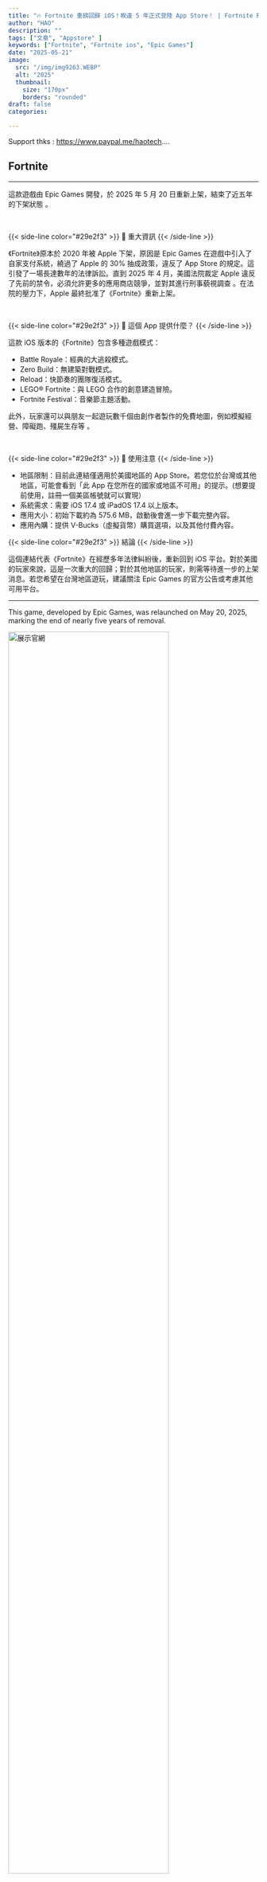 ```yaml
---
title: "🔥 Fortnite 重磅回歸 iOS！睽違 5 年正式登陸 App Store！ | Fortnite Returns to iOS! After 5 years, we officially launched on the App Store!"
author: "HAO"
description: ""
tags: ["文章", "Appstore" ]
keywords: ["Fortnite", "Fortnite ios", "Epic Games"]
date: "2025-05-21"
image:
  src: "/img/img9263.WEBP"
  alt: "2025"
  thumbnail:
    size: "170px"
    borders: "rounded"
draft: false
categories:

---
```


Support thks : https://www.paypal.me/haotech....
<!--more-->

## **Fortnite**

---

這款遊戲由 Epic Games 開發，於 2025 年 5 月 20 日重新上架，結束了近五年的下架狀態 。

<br>

{{< side-line color="#29e2f3" >}}
📌 重大資訊
{{< /side-line >}}

《Fortnite》原本於 2020 年被 Apple 下架，原因是 Epic Games 在遊戲中引入了自家支付系統，繞過了 Apple 的 30% 抽成政策，違反了 App Store 的規定。這引發了一場長達數年的法律訴訟。直到 2025 年 4 月，美國法院裁定 Apple 違反了先前的禁令，必須允許更多的應用商店競爭，並對其進行刑事藐視調查 。在法院的壓力下，Apple 最終批准了《Fortnite》重新上架。

<br>

{{< side-line color="#29e2f3" >}}
📘 這個 App 提供什麼？
{{< /side-line >}}

這款 iOS 版本的《Fortnite》包含多種遊戲模式：
* Battle Royale：經典的大逃殺模式。
* Zero Build：無建築對戰模式。
* Reload：快節奏的團隊復活模式。
* LEGO® Fortnite：與 LEGO 合作的創意建造冒險。
* Fortnite Festival：音樂節主題活動。

此外，玩家還可以與朋友一起遊玩數千個由創作者製作的免費地圖，例如模擬經營、障礙跑、殭屍生存等 。

<br>

{{< side-line color="#29e2f3" >}}
🫵 使用注意
{{< /side-line >}}

* 地區限制：目前此連結僅適用於美國地區的 App Store。若您位於台灣或其他地區，可能會看到「此 App 在您所在的國家或地區不可用」的提示。(想要提前使用，註冊一個美區帳號就可以實現）
* 系統需求：需要 iOS 17.4 或 iPadOS 17.4 以上版本。
* 應用大小：初始下載約為 575.6 MB，啟動後會進一步下載完整內容。
* 應用內購：提供 V-Bucks（虛擬貨幣）購買選項，以及其他付費內容。

{{< side-line color="#29e2f3" >}}
結論
{{< /side-line >}}

這個連結代表《Fortnite》在經歷多年法律糾紛後，重新回到 iOS 平台。對於美國的玩家來說，這是一次重大的回歸；對於其他地區的玩家，則需等待進一步的上架消息。若您希望在台灣地區遊玩，建議關注 Epic Games 的官方公告或考慮其他可用平台。

---

This game, developed by Epic Games, was relaunched on May 20, 2025, marking the end of nearly five years of removal.

<div style="margin-bottom: 24px;">
  <a href="/img/img9250.WEBP" data-lightbox="image-1" data-title="展示圖片">
      <img src="/img/img9250.WEBP" width="80%" alt="展示官網">
  </a>
</div>

<br>

{{< side-line color="#29e2f3" >}}
📌 Major Updates
{{< /side-line >}}

Fortnite was originally removed from Apple's shelves in 2020 due to Epic Games introducing its own payment system in the game, which bypassed Apple's 30% commission policy and violated App Store rules. This sparked a legal battle that lasted for several years. Until April 2025, U.S. courts ruled that Apple had violated a previous ban by allowing more app stores to compete and subjecting them to criminal contempt investigations. Under court pressure, Apple ultimately approved the re-release of Fortnite.

<br>

{{< side-line color="#29e2f3" >}}
📘 What does this app offer?
{{< /side-line >}}

This iOS version of Fortnite includes multiple game modes:
* Battle Royale: Classic Battle Royale mode.
* Zero Build: No Building Battle Mode.
* Reload: Fast-paced team revival mode.
* LEGO® Fortnite: A Creative Construction Adventure in Collaboration with LEGO.
* Fortnite Festival: Music Festival Theme Event.

Moreover, players can also explore thousands of free maps created by creators with friends, such as simulations, obstacle runs, and zombie survival.

<br>

{{< side-line color="#29e2f3" >}}
🫵 Use with caution
{{< /side-line >}}

* Region Restriction: This link is currently only available on the App Store in the United States. If you are in Taiwan or another region, you may see a message saying "This app is unavailable in your country or region." To use it early, register a US region account to achieve this.
* System requirements: iOS 17.4 or iPadOS 17.4 or later versions are needed.
* Application size: The initial download is approximately 575.6 MB, and the full content will be further downloaded upon startup.
* In-app Purchase: Offers options for V-Bucks (virtual currency) purchases, as well as other paid content.

{{< side-line color="#29e2f3" >}}
Conclusion
{{< /side-line >}}

This link represents Fortnite's return to the iOS platform after years of legal disputes. For players in the United States, this is a significant return; for players in other regions, further release updates will be pending. If you wish to visit Taiwan, it is recommended to follow Epic Games' official announcements or consider other available platforms.

---

#### **Direct Links**

#### **<and font style="background: "> IF want Support Me :</font>** 
**[Great](https://www.paypal.me/haotech)**

##### **<and font style="background: "> NEW iPA : </font>** 
**[USE](https://www.patreon.com/hao8?utm_medium=unknown&utm_source=join_link&utm_campaign=creatorshare_creator&utm_content=copyLink)**

**<and font style="background:pink"> If you have any questions you can leave a comment at NEW ipa, below the article!</font>**

I’ve noticed that not many people know about this trick. If your phone ends up on a blacklist or gets revoked, there’s a way to clear it without losing any data—as long as your device is running iOS versions between 15 and 18.2 beta2. I’ve tried it out, and honestly, it’s pretty slick.

What I like about it:

- No data loss at all—your info stays safe.
- It’s really fast and you just need to run a few lines of code.
- The process is straightforward if you follow the video guide step by step.

Downsides to keep in mind:

- It only works on some devices (iOS 15 up to iOS 18.2 beta2).
- You’ll need a computer to make it happen.
- A little bit of coding knowledge is necessary, so it might be a bit daunting if you’re not comfortable with that.

Overall, if your device qualifies, this method is a super convenient and quick fix. Just be sure to double-check that your iOS version is within range before giving it a go—and follow the instructions carefully to avoid any hiccups.

我发现知道这个小窍门的人并不多。 如果你的手机被列入黑名单或被撤销，只要你的设备运行的 iOS 版本在 15 到 18.2 beta2 之间，就有办法在不丢失任何数据的情况下清除黑名单。 我已经试过了，老实说，它非常实用。

我喜欢它的地方

* 数据完全不会丢失--你的信息安全无虞。
* 速度非常快，只需运行几行代码即可。
* 如果你按照视频指南一步步操作，过程也很简单。

需要注意的缺点

* 它仅适用于部分设备（iOS 15 至 iOS 18.2 beta2）。
* 你需要一台电脑来实现它。
* 需要一点编码知识，如果你不太擅长，可能会有点畏难。

总的来说，如果你的设备符合条件，这个方法是一个超级方便快捷的修复方法。 在尝试之前，请务必仔细检查你的 iOS 版本是否在范围之内，并认真按照说明操作，以避免出现任何问题。

##### **<font style="background: "> Fortnite ios AppStore :</font>** 
**[ Direct LINK ](https://apps.apple.com/us/app/fortnite/id6483539426)**

If you think my blog is good, give me a sopport, it's cool, have a nice day!🤗